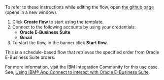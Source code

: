 To refer to these instructions while editing the flow, open [the github page](https://github.com/ot4i/app-connect-templates/tree/main/resources/markdown/Create%20a%20single%20invoice%20in%20Oracle%20E-Business%20Suite%20when%20an%20order%20is%20closed_instructions.md) (opens in a new window).

1. Click **Create flow** to start using the template.
2. Connect to the following accounts by using your credentials:
   - **Oracle E-Business Suite** 
   - **Gmail**
3. To start the flow, in the banner click **Start flow**.

This is a schedule-based flow that retrieves the specified order from Oracle E-Business Suite orders.

For more information, visit the IBM Integration Community for this use case. See, [Using IBM® App Connect to interact with Oracle E-Business Suite](https://community.ibm.com/community/user/integration/blogs/shamini-arumugam1/2021/11/18/using-ibm-app-connect-with-oracle-ebs).

